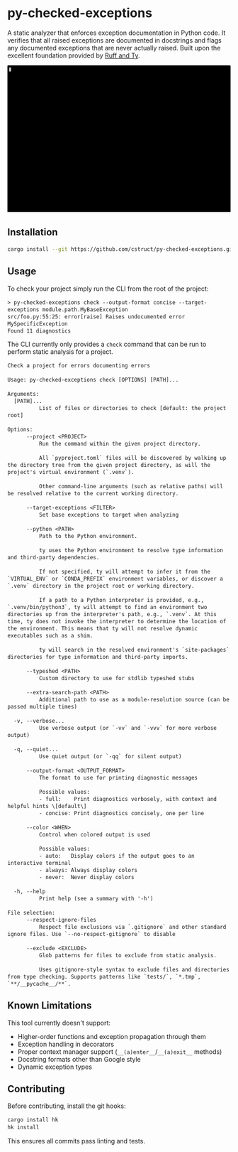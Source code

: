 # py-checked-exceptions

A static analyzer that enforces exception documentation in Python code. It verifies that all raised exceptions are documented in docstrings and flags any documented exceptions that are never actually raised. Built upon the excellent foundation provided by [Ruff and Ty](https://github.com/astral-sh/ruff).

![](./demo.gif)

## Installation

```bash
cargo install --git https://github.com/cstruct/py-checked-exceptions.git
```

## Usage

To check your project simply run the CLI from the root of the project:
```console
> py-checked-exceptions check --output-format concise --target-exceptions module.path.MyBaseException
src/foo.py:55:25: error[raise] Raises undocumented error MySpecificException
Found 11 diagnostics
```

The CLI currently only provides a `check` command that can be run to perform static analysis for a project.

```
Check a project for errors documenting errors

Usage: py-checked-exceptions check [OPTIONS] [PATH]...

Arguments:
  [PATH]...
          List of files or directories to check [default: the project root]

Options:
      --project <PROJECT>
          Run the command within the given project directory.

          All `pyproject.toml` files will be discovered by walking up the directory tree from the given project directory, as will the project's virtual environment (`.venv`).

          Other command-line arguments (such as relative paths) will be resolved relative to the current working directory.

      --target-exceptions <FILTER>
          Set base exceptions to target when analyzing

      --python <PATH>
          Path to the Python environment.

          ty uses the Python environment to resolve type information and third-party dependencies.

          If not specified, ty will attempt to infer it from the `VIRTUAL_ENV` or `CONDA_PREFIX` environment variables, or discover a `.venv` directory in the project root or working directory.

          If a path to a Python interpreter is provided, e.g., `.venv/bin/python3`, ty will attempt to find an environment two directories up from the interpreter's path, e.g., `.venv`. At this time, ty does not invoke the interpreter to determine the location of the environment. This means that ty will not resolve dynamic executables such as a shim.

          ty will search in the resolved environment's `site-packages` directories for type information and third-party imports.

      --typeshed <PATH>
          Custom directory to use for stdlib typeshed stubs

      --extra-search-path <PATH>
          Additional path to use as a module-resolution source (can be passed multiple times)

  -v, --verbose...
          Use verbose output (or `-vv` and `-vvv` for more verbose output)

  -q, --quiet...
          Use quiet output (or `-qq` for silent output)

      --output-format <OUTPUT_FORMAT>
          The format to use for printing diagnostic messages

          Possible values:
          - full:    Print diagnostics verbosely, with context and helpful hints \[default\]
          - concise: Print diagnostics concisely, one per line

      --color <WHEN>
          Control when colored output is used

          Possible values:
          - auto:   Display colors if the output goes to an interactive terminal
          - always: Always display colors
          - never:  Never display colors

  -h, --help
          Print help (see a summary with '-h')

File selection:
      --respect-ignore-files
          Respect file exclusions via `.gitignore` and other standard ignore files. Use `--no-respect-gitignore` to disable

      --exclude <EXCLUDE>
          Glob patterns for files to exclude from static analysis.

          Uses gitignore-style syntax to exclude files and directories from type checking. Supports patterns like `tests/`, `*.tmp`, `**/__pycache__/**`.
```

## Known Limitations

This tool currently doesn't support:
- Higher-order functions and exception propagation through them
- Exception handling in decorators
- Proper context manager support (`__(a)enter__`/`__(a)exit__` methods)
- Docstring formats other than Google style
- Dynamic exception types

## Contributing

Before contributing, install the git hooks:

```bash
cargo install hk
hk install
```

This ensures all commits pass linting and tests.

